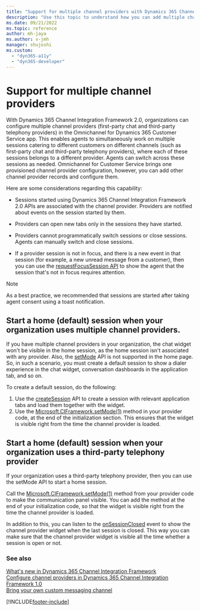 ```yaml
---
title: "Support for multiple channel providers with Dynamics 365 Channel Integration Framework 2.0 | MicrosoftDocs"
description: "Use this topic to understand how you can add multiple channel providers in Omnichannel for Customer Service using Dynamics 365 Channel Integration Framework 2.0."
ms.date: 09/21/2022
ms.topic: reference
author: mh-jaya
ms.author: v-jmh
manager: shujoshi
ms.custom: 
  - "dyn365-a11y"
  - "dyn365-developer"
---
```


# Support for multiple channel providers

With Dynamics 365 Channel Integration Framework 2.0, organizations can configure multiple channel providers (first-party chat and third-party telephony providers) in the Omnichannel for Dynamics 365 Customer Service app. This enables agents to simultaneously work on multiple sessions catering to different customers on different channels (such as first-party chat and third-party telephony providers), where each of these sessions belongs to a different provider. Agents can switch across these sessions as needed. Omnichannel for Customer Service brings one provisioned channel provider configuration, however, you can add other channel provider records and configure them. 

Here are some considerations regarding this capability:

- Sessions started using Dynamics 365 Channel Integration Framework 2.0 APIs are associated with the channel provider. Providers are notified about events on the session started by them.

- Providers can open new tabs only in the sessions they have started.

- Providers cannot programmatically switch sessions or close sessions. Agents can manually switch and close sessions.

- If a provider session is not in focus, and there is a new event in that session (for example, a new unread message from a customer), then you can use the [requestFocusSession API](reference/microsoft-ciframework/requestfocussession.md) to show the agent that the session that's not in focus requires attention.

> [!NOTE]
> As a best practice, we recommended that sessions are started after taking agent consent using a toast notification.

## Start a home (default) session when your organization uses multiple channel providers.

If you have multiple channel providers in your organization, the chat widget won't be visible in the home session, as the home session isn't associated with any provider. Also, the [setMode](reference/microsoft-ciframework/setmode.md) API is not supported in the home page. So, in such a scenario, you must create a default session to show a dialer experience in the chat widget, conversation dashboards in the application tab, and so on. 

To create a default session, do the following:
1. Use the [createSession](reference/microsoft-ciframework/createsession) API to create a session with relevant application tabs and load them together with the widget.
2. Use the [Microsoft.CIFramework.setMode(1)](reference/microsoft-ciframework/setmode.md) method in your provider code, at the end of the initialization section. This ensures that the widget is visible right from the time the channel provider is loaded.

## Start a home (default) session when your organization uses a third-party telephony provider

If your organization uses a third-party telephony provider, then you can use the setMode API to start a home session.

Call the [Microsoft.CIFramework.setMode(1)](reference/microsoft-ciframework/setmode.md) method from your provider code to make the communication panel visible. You can add the method at the end of your initialization code, so that the widget is visible right from the time the channel provider is loaded. 

In addition to this, you can listen to the [onSessionClosed](reference/events/onsessionclosed) event to show the channel provider widget when the last session is closed. This way you can make sure that the channel provider widget is visible all the time whether a session is open or not.

### See also

[What's new in Dynamics 365 Channel Integration Framework](../whats-new-channel-integration-framework.md)  
[Configure channel providers in Dynamics 365 Channel Integration Framework 1.0](../configure-channel-provider-channel-integration-framework.md)  
[Bring your own custom messaging channel](../../bring-your-own-channel.md)  


[!INCLUDE[footer-include](../../../includes/footer-banner.md)]
